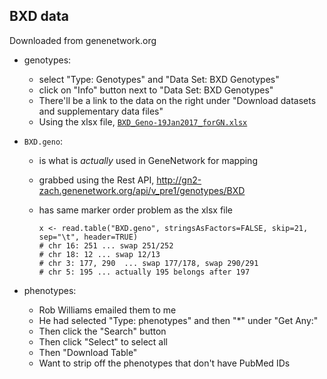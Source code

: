 ## BXD data

Downloaded from genenetwork.org

- genotypes:
  - select "Type: Genotypes" and "Data Set: BXD Genotypes"
  - click on "Info" button next to "Data Set: BXD Genotypes"
  - There'll be a link to the data on the right under "Download
    datasets and supplementary data files"
  - Using the xlsx file,
    [`BXD_Geno-19Jan2017_forGN.xlsx`](http://datafiles.genenetwork.org/download/GN600/BXD_Geno-19Jan2017_forGN.xlsx)

- `BXD.geno`:
  - is what is *actually* used in GeneNetwork for mapping
  - grabbed using the Rest API, <http://gn2-zach.genenetwork.org/api/v_pre1/genotypes/BXD>
  - has same marker order problem as the xlsx file

    ```
    x <- read.table("BXD.geno", stringsAsFactors=FALSE, skip=21, sep="\t", header=TRUE)
    # chr 16: 251 ... swap 251/252
    # chr 18: 12 ... swap 12/13
    # chr 3: 177, 290  ... swap 177/178, swap 290/291
    # chr 5: 195 ... actually 195 belongs after 197
    ```

- phenotypes:
  - Rob Williams emailed them to me
  - He had selected "Type: phenotypes" and then "*" under "Get Any:"
  - Then click the "Search" button
  - Then click "Select" to select all
  - Then "Download Table"
  - Want to strip off the phenotypes that don't have PubMed IDs
